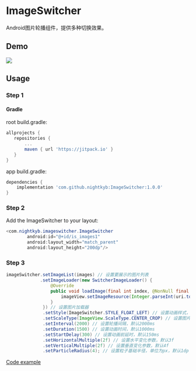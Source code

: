 # ImageSwitcher
Android图片轮播组件，提供多种切换效果。

## Demo

![](https://github.com/nightkyb/ImageSwitcher/blob/master/demo.gif)

## Usage

### Step 1

#### Gradle

root build.gradle:

 ```groovy
allprojects {
    repositories {
        ...
        maven { url 'https://jitpack.io' }
    }
}
``` 

app build.gradle:

```groovy
dependencies {
    implementation 'com.github.nightkyb:ImageSwitcher:1.0.0'
}
```

### Step 2

Add the ImageSwitcher to your layout:

```java
<com.nightkyb.imageswitcher.ImageSwitcher
        android:id="@+id/is_images1"
        android:layout_width="match_parent"
        android:layout_height="200dp"/>
```

### Step 3

```java
imageSwitcher.setImageList(images) // 设置要展示的图片列表
             .setImageLoader(new SwitcherImageLoader() {
                 @Override
                 public void loadImage(final int index, @NonNull final Object uri, @NonNull final ImageView imageView) {
                     imageView.setImageResource(Integer.parseInt(uri.toString()));
                 }
              }) // 设置图片加载器
              .setStyle(ImageSwitcher.STYLE_FLOAT_LEFT) // 设置动画样式，默认STYLE_LOOP
              .setScaleType(ImageView.ScaleType.CENTER_CROP) // 设置图片缩放类型，默认ScaleType.CENTER_CROP
              .setInterval(2000) // 设置轮播间隔，默认2000ms
              .setDuration(1500) // 设置动画时间，默认1000ms
              .setStartDelay(300) // 设置动画前延时，默认150ms
              .setHorizontalMultiple(2f) // 设置水平变化参数，默认3f
              .setVerticalMultiple(2f) // 设置垂直变化参数，默认4f
              .setParticleRadius(4); // 设置粒子基础半径，单位为px，默认1dp
```

[Code example](https://github.com/nightkyb/ImageSwitcher/blob/master/app/src/main/java/com/nightkyb/imageswitcherdemo/MainActivity.java)
